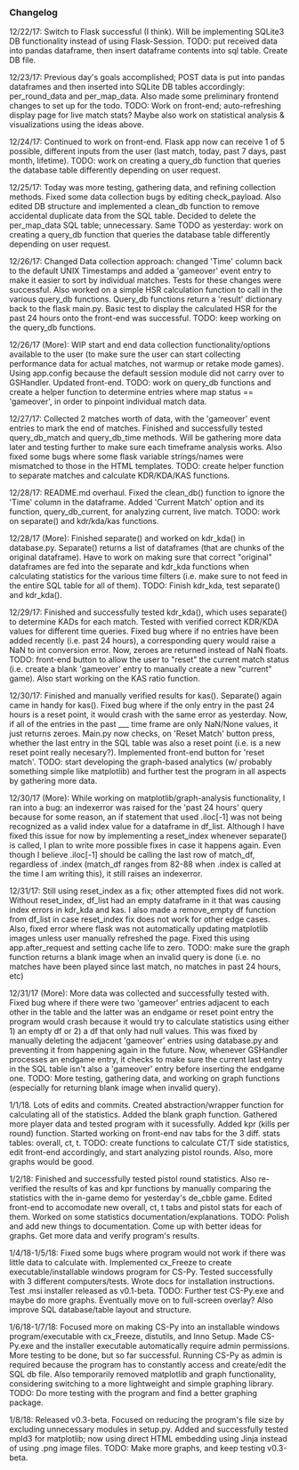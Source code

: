 ### Changelog
12/22/17: Switch to Flask successful (I think). Will be implementing SQLite3 DB functionality instead of using Flask-Session. TODO: put 
received data into pandas dataframe, then insert dataframe contents into sql table. Create DB file.

12/23/17: Previous day's goals accomplished; POST data is put into pandas dataframes and then inserted into SQLite DB tables accordingly: per_round_data and per_map_data. Also made some preliminary frontend changes to set up for the todo. TODO: Work on front-end; auto-refreshing display page for live match stats? Maybe also work on statistical analysis & visualizations using the ideas above.

12/24/17: Continued to work on front-end. Flask app now can receive 1 of 5 possible, different inputs from the user (last match, today, past 7 days, past month, lifetime). TODO: work on creating a query_db function that queries the database table differently depending on user request.

12/25/17: Today was more testing, gathering data, and refining collection methods. Fixed some data collection bugs by editing check_payload. Also edited DB structure and implemented a clean_db function to remove accidental duplicate data from the SQL table. Decided to delete the per_map_data SQL table; unnecessary. Same TODO as yesterday: work on creating a query_db function that queries the database table differently depending on user request.

12/26/17: Changed Data collection approach: changed 'Time' column back to the default UNIX Timestamps and added a 'gameover' event entry to make it easier to sort by individual matches. Tests for these changes were successful. Also worked on a simple HSR calculation function to call in the various query_db functions. Query_db functions return a 'result' dictionary back to the flask main.py. Basic test to display the calculated HSR for the past 24 hours onto the front-end was successful. TODO: keep working on the query_db functions.

12/26/17 (More): WIP start and end data collection functionality/options available to the user (to make sure the user can start collecting performance data for actual matches, not warmup or retake mode games). Using app.config because the default session module did not carry over to GSHandler. Updated front-end. TODO: work on query_db functions and create a helper function to determine entries where map status == 'gameover', in order to pinpoint individual match data.

12/27/17: Collected 2 matches worth of data, with the 'gameover' event entries to mark the end of matches. Finished and successfully tested query_db_match and query_db_time methods. Will be gathering more data later and testing further to make sure each timeframe analysis works. Also fixed some bugs where some flask variable strings/names were mismatched to those in the HTML templates. TODO: create helper function to separate matches and calculate KDR/KDA/KAS functions.

12/28/17: README.md overhaul. Fixed the clean_db() function to ignore the 'Time' column in the dataframe. Added 'Current Match' option and its function, query_db_current, for analyzing current, live match. TODO: work on separate() and kdr/kda/kas functions.

12/28/17 (More): Finished separate() and worked on kdr_kda() in database.py. Separate() returns a list of dataframes (that are chunks of the original dataframe). Have to work on making sure that correct "original" dataframes are fed into the separate and kdr_kda functions when calculating statistics for the various time filters (i.e. make sure to not feed in the entire SQL table for all of them). TODO: Finish kdr_kda, test separate() and kdr_kda().

12/29/17: Finished and successfully tested kdr_kda(), which uses separate() to determine KADs for each match. Tested with verified correct KDR/KDA values for different time queries. Fixed bug where if no entries have been added recently (i.e. past 24 hours), a corresponding query would raise a NaN to int conversion error. Now, zeroes are returned instead of NaN floats. TODO: front-end button to allow the user to "reset" the current match status (i.e. create a blank 'gameover' entry to manually create a new "current" game). Also start working on the KAS ratio function.

12/30/17: Finished and manually verified results for kas(). Separate() again came in handy for kas(). Fixed bug where if the only entry in the past 24 hours is a reset point, it would crash with the same error as yesterday. Now, if all of the entries in the past ___ time frame are only NaN/None values, it just returns zeroes. Main.py now checks, on 'Reset Match' button press, whether the last entry in the SQL table was also a reset point (i.e. is a new reset point really necesary?). Implemented front-end button for 'reset match'. TODO: start developing the graph-based analytics (w/ probably something simple like matplotlib) and further test the program in all aspects by gathering more data.

12/30/17 (More): While working on matplotlib/graph-analysis functionality, I ran into a bug: an indexerror was raised for the 'past 24 hours' query because for some reason, an if statement that used .iloc[-1] was not being recognized as a valid index value for a dataframe in df_list. Although I have fixed this issue for now by implementing a reset_index whenever separate() is called, I plan to write more possible fixes in case it happens again. Even though I believe .iloc[-1] should be calling the last row of match_df, regardless of .index (match_df ranges from 82-88 when .index is called at the time I am writing this), it still raises an indexerror.

12/31/17: Still using reset_index as a fix; other attempted fixes did not work. Without reset_index, df_list had an empty dataframe
in it that was causing index errors in kdr_kda and kas. I also made a remove_empty df function from df_list in case reset_index fix does not work for other edge cases. Also, fixed error where flask was not automatically updating matplotlib images unless user manually refreshed the page. Fixed this using app.after_request and setting cache life to zero. TODO: make sure the graph function returns a blank image when an invalid query is done (i.e. no matches have been played since last match, no matches in past 24 hours, etc)

12/31/17 (More): More data was collected and successfully tested with. Fixed bug where if there were two 'gameover' entries adjacent to each other in the table and the latter was an endgame or reset point entry the program would crash because it would try to calculate statistics using either 1) an empty df or 2) a df that only had null values. This was fixed by manually deleting the adjacent 'gameover' entries using database.py and preventing it from happening again in the future. Now, whenever GSHandler processes an endgame entry, it checks to make sure the current last entry in the SQL table isn't also a 'gameover' entry before inserting the endgame one. TODO: More testing, gathering data, and working on graph functions (especially for returning blank image when invalid query).

1/1/18. Lots of edits and commits. Created abstraction/wrapper function for calculating all of the statistics. Added the blank graph function. Gathered more player data and tested program with it sucessfully. Added kpr (kills per round) function. Started working on front-end nav tabs for the 3 diff. stats tables: overall, ct, t. TODO: create functions to calculate CT/T side statistics, edit front-end accordingly, and start analyzing pistol rounds. Also, more graphs would be good.

1/2/18: Finished and successfully tested pistol round statistics. Also re-verified the results of kas and kpr functions by manually comparing the statistics with the in-game demo for yesterday's de_cbble game. Edited front-end to accomodate new overall, ct, t tabs and pistol stats for each of them. Worked on some statistics documentation/explanations. TODO: Polish and add new things to documentation. Come up with better ideas for graphs. Get more data and verify program's results.

1/4/18-1/5/18: Fixed some bugs where program would not work if there was little data to calculate with. Implemented cx_Freeze to create executable/installable windows program for CS-Py. Tested successfully with 3 different computers/tests. Wrote docs for installation instructions. Test .msi installer released as v0.1-beta. TODO: Further test CS-Py.exe and maybe do more graphs. Eventually move on to full-screen overlay? Also improve SQL database/table layout and structure.

1/6/18-1/7/18: Focused more on making CS-Py into an installable windows program/executable with cx_Freeze, distutils, and Inno Setup. Made CS-Py.exe and the installer executable automatically require admin permissions. More testing to be done, but so far successful. Running CS-Py as admin is required because the program has to constantly access and create/edit the SQL db file. Also temporarily removed matplotlib and graph functionality, considering switching to a more lightweight and simple graphing library. TODO: Do more testing with the program and find a better graphing package.

1/8/18: Released v0.3-beta. Focused on reducing the program's file size by excluding unnecessary modules in setup.py. Added and successfully tested mpld3 for matplotlib; now using direct HTML embedding using Jinja instead of using .png image files. TODO: Make more graphs, and keep testing v0.3-beta.
